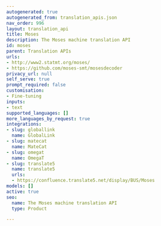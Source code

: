 ```yaml
---
autogenerated: true
autogenerated_from: translation_apis.json
nav_order: 996
layout: translation_api
title: Moses
description: The Moses machine translation API
id: moses
parent: Translation APIs
urls:
- http://www2.statmt.org/moses/
- https://github.com/moses-smt/mosesdecoder
privacy_url: null
self_serve: true
prompt_required: false
customisation:
- Fine-tuning
inputs:
- text
supported_languages: []
more_languages_by_request: true
integrations:
- slug: globallink
  name: GlobalLink
- slug: matecat
  name: MateCat
- slug: omegat
  name: OmegaT
- slug: translate5
  name: translate5
  urls:
  - https://confluence.translate5.net/display/BUS/Moses
models: []
active: true
seo:
  name: The Moses machine translation API
  type: Product

---
```


